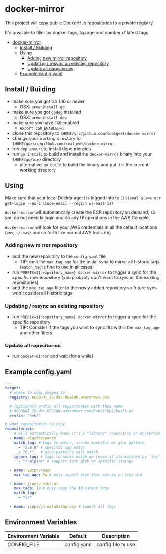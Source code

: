 # docker-mirror

This project will copy public DockerHub repositories to a private registry.

It's possible to filter by docker tags, tag age and number of latest tags.

<!-- TOC -->

- [docker-mirror](#docker-mirror)
    - [Install / Building](#install-building)
    - [Using](#using)
        - [Adding new mirror repository](#adding-new-mirror-repository)
        - [Updating / resync an existing repository](#updating-resync-an-existing-repository)
        - [Update all repositories](#update-all-repositories)
    - [Example config.yaml](#example-configyaml)

<!-- /TOC -->

## Install / Building

- make sure you got Go 1.10 or newer
  - OSX: `brew install go`
- make sure you got [`godep`](https://github.com/golang/dep) installed
  - OSX: `brew install dep`
- make sure you have `CGO` enabled
  - `export CGO_ENABLED=1`
- clone this repository to `$HOME/src/github.com/seatgeek/docker-mirror`
- change your working directory to `$HOME/go/src/github.com/seatgeek/docker-mirror`
- run `dep ensure` to install dependencies
- run `go install` to build and install the `docker-mirror` binary into your `$HOME/go/bin/` directory
  - alternative: `go build` to build the binary and put it in the current working directory

## Using

Make sure that your local Docker agent is logged into to `ECR` (`eval $(aws ecr get-login --no-include-email --region us-east-1)`)

`docker-mirror` will automatically create the ECR repository on demand, so you do not need to login and do any UI operations in the AWS Console.

`docker-mirror` will look for your AWS credentials in all the default locations (`env`, `~/.aws/` and so forth like normal AWS tools do)

### Adding new mirror repository

- add the new repository to the `config.yaml` file
  - TIP: omit the `max_tag_age` for the initial sync to mirror all historic tags (`match_tag` is fine to use in all cases)
- run `PREFIX=${reopsitory_name} docker-mirror` to trigger a sync for the specific new repository (you probably don't want to sync all the existing repositories)
- add the `max_tag_age` filter to the newly added repository so future syns won't cosider all historic tags

### Updating / resync an existing repository

- run `PREFIX=${reopsitory_name} docker-mirror` to trigger a sync for the specific repository
  - TIP: Consider if the tags you want to sync fits within the `max_tag_age` and other filters

### Update all repositories

- run `docker-mirror` and wait (for a while)

## Example config.yaml

```yml
---
target:
  # where to copy images to
  registry: ACCOUNT_ID.dkr.REGION.amazonaws.com

  # (optional) prefix all repositories with this name
  # ACCOUNT_ID.dkr.REGION.amazonaws.com/hub/jippi/hashi-ui
  prefix: "hub/"

# what repositories to copy
repositories:
    # will automatically know it's a "library" repository in dockerhub
  - name: elasticsearch
    match_tag: # tags to match, can be specific or glob pattern
      - "5.6.8" # specific tag match
      - "6.*"   # glob patterns will match
    ignore_tag: # tags to never match on (even if its matched by `tag`)
      - "*-alpine" # support both glob or specific strings

  - name: yotpo/resec
    max_tag_age: 8w # only import tags that are 8w or less old

  - name: jippi/hashi-ui
    max_tags: 10 # only copy the 10 latest tags
    match_tag:
      - "v*"

  - name: jippi/go-metadataproxy # import all tags
```

## Environment Variables

Environment Variable  |  Default       | Description
----------------------| ---------------| -------------------------------------------------
CONFIG_FILE           | config.yaml    | config file to use
